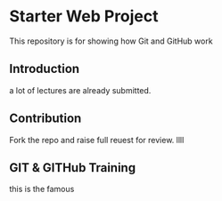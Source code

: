 # Starter Web Project

This repository is for showing how Git and GitHub work

## Introduction

a lot of lectures are already submitted.

## Contribution
Fork the repo and raise full reuest for review. llll

## GIT & GITHub Training
this is the famous